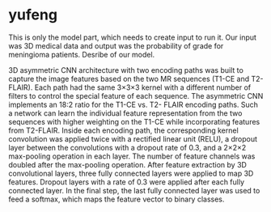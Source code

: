 # yufeng
This is only the model part, which needs to create input to run it. 
Our input was 3D medical data and output was the probability of grade for meningioma patients.
Desribe of our model.

3D asymmetric CNN architecture with two encoding paths was built to capture the image features based on the two MR sequences (T1-CE and T2-FLAIR). Each path had the same 3×3×3 kernel with a different number of filters to control the special feature of each sequence. The asymmetric CNN implements an 18:2 ratio for the T1-CE vs. T2- FLAIR encoding paths. Such a network can learn the individual feature representation from the two sequences with higher weighting on the T1-CE while incorporating features from T2-FLAIR. Inside each encoding path, the corresponding kernel convolution was applied twice with a rectified linear unit (RELU), a dropout layer between the convolutions with a dropout rate of 0.3, and a 2×2×2 max-pooling operation in each layer. The number of feature channels was doubled after the max-pooling operation. After feature extraction by 3D convolutional layers, three fully connected layers were applied to map 3D features. Dropout layers with a rate of 0.3 were applied after each fully connected layer. In the final step, the last fully connected layer was used to feed a softmax, which maps the feature vector to binary classes.
